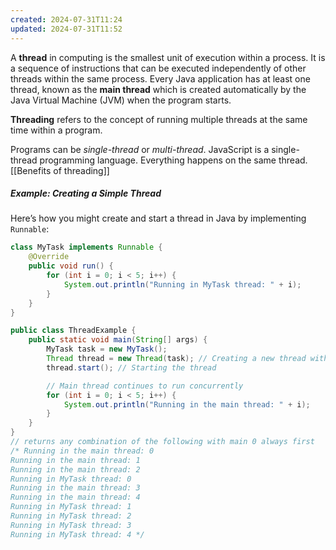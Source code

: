 ```yaml
---
created: 2024-07-31T11:24
updated: 2024-07-31T11:52
---
```

A **thread** in computing is the smallest unit of execution within a process. It is a sequence of instructions that can be executed independently of other threads within the same process. Every Java application has at least one thread, known as the **main thread** which is created automatically by the Java Virtual Machine (JVM) when the program starts. 

**Threading** refers to the concept of running multiple threads at the same time within a program. 

Programs can be *single-thread* or *multi-thread*. JavaScript is a single-thread programming language. Everything happens on the same thread. 
[[Benefits of threading]]

##### Example: Creating a Simple Thread

Here’s how you might create and start a thread in Java by implementing `Runnable`:
```java
class MyTask implements Runnable {
    @Override
    public void run() {
        for (int i = 0; i < 5; i++) {
            System.out.println("Running in MyTask thread: " + i);
        }
    }
}

public class ThreadExample {
    public static void main(String[] args) {
        MyTask task = new MyTask();
        Thread thread = new Thread(task); // Creating a new thread with MyTask
        thread.start(); // Starting the thread

        // Main thread continues to run concurrently
        for (int i = 0; i < 5; i++) {
            System.out.println("Running in the main thread: " + i);
        }
    }
}
// returns any combination of the following with main 0 always first
/* Running in the main thread: 0
Running in the main thread: 1
Running in the main thread: 2
Running in MyTask thread: 0
Running in the main thread: 3
Running in the main thread: 4
Running in MyTask thread: 1
Running in MyTask thread: 2
Running in MyTask thread: 3
Running in MyTask thread: 4 */
```

